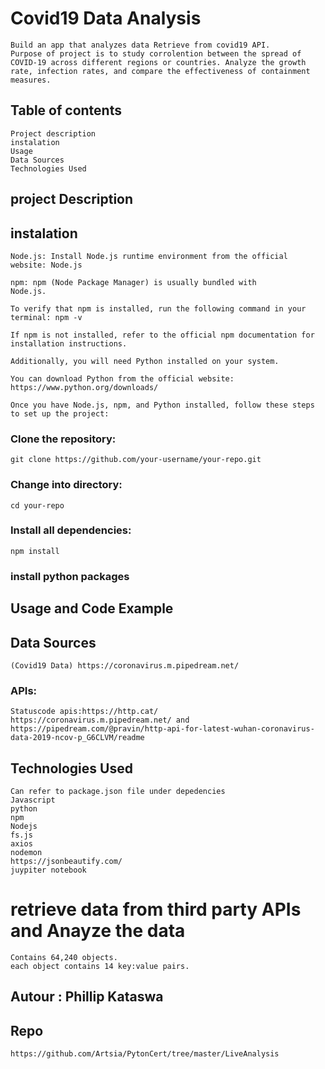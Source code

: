 # Covid19 Data Analysis
    Build an app that analyzes data Retrieve from covid19 API.
    Purpose of project is to study corrolention between the spread of COVID-19 across different regions or countries. Analyze the growth rate, infection rates, and compare the effectiveness of containment measures.
## Table of contents
    Project description
    instalation
    Usage
    Data Sources
    Technologies Used

## project Description

## instalation

    Node.js: Install Node.js runtime environment from the official website: Node.js

    npm: npm (Node Package Manager) is usually bundled with 
    Node.js. 
    
    To verify that npm is installed, run the following command in your terminal: npm -v

    If npm is not installed, refer to the official npm documentation for installation instructions.
    
    Additionally, you will need Python installed on your system. 
    
    You can download Python from the official website: https://www.python.org/downloads/ 

    Once you have Node.js, npm, and Python installed, follow these steps to set up the project:
### Clone the repository:
    git clone https://github.com/your-username/your-repo.git
### Change into directory:
    cd your-repo
### Install all dependencies:
    npm install
### install python packages


## Usage and Code Example

## Data Sources
    (Covid19 Data) https://coronavirus.m.pipedream.net/
### APIs: 
    Statuscode apis:https://http.cat/
    https://coronavirus.m.pipedream.net/ and https://pipedream.com/@pravin/http-api-for-latest-wuhan-coronavirus-data-2019-ncov-p_G6CLVM/readme
   
## Technologies Used
    Can refer to package.json file under depedencies
    Javascript
    python
    npm
    Nodejs
    fs.js
    axios
    nodemon
    https://jsonbeautify.com/
    juypiter notebook
# retrieve data from third party APIs and Anayze the data 
    Contains 64,240 objects.
    each object contains 14 key:value pairs. 
## Autour : Phillip Kataswa

## Repo
    https://github.com/Artsia/PytonCert/tree/master/LiveAnalysis

